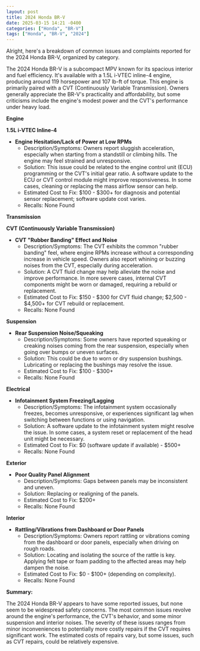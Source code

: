```yaml
---
layout: post
title: 2024 Honda BR-V
date: 2025-03-15 14:21 -0400
categories: ["Honda", "BR-V"]
tags: ["Honda", "BR-V", "2024"]
---
```

Alright, here's a breakdown of common issues and complaints reported for the 2024 Honda BR-V, organized by category.

The 2024 Honda BR-V is a subcompact MPV known for its spacious interior and fuel efficiency. It's available with a 1.5L i-VTEC inline-4 engine, producing around 119 horsepower and 107 lb-ft of torque. This engine is primarily paired with a CVT (Continuously Variable Transmission). Owners generally appreciate the BR-V's practicality and affordability, but some criticisms include the engine's modest power and the CVT's performance under heavy load.

**Engine**

**1.5L i-VTEC Inline-4**

*   **Engine Hesitation/Lack of Power at Low RPMs**
    *   Description/Symptoms: Owners report sluggish acceleration, especially when starting from a standstill or climbing hills. The engine may feel strained and unresponsive.
    *   Solution: This issue could be related to the engine control unit (ECU) programming or the CVT's initial gear ratio. A software update to the ECU or CVT control module might improve responsiveness. In some cases, cleaning or replacing the mass airflow sensor can help.
    *   Estimated Cost to Fix: $100 - $300+ for diagnosis and potential sensor replacement; software update cost varies.
    *   Recalls: None Found

**Transmission**

**CVT (Continuously Variable Transmission)**

*   **CVT "Rubber Banding" Effect and Noise**
    *   Description/Symptoms: The CVT exhibits the common "rubber banding" feel, where engine RPMs increase without a corresponding increase in vehicle speed. Owners also report whining or buzzing noises from the CVT, especially during acceleration.
    *   Solution: A CVT fluid change may help alleviate the noise and improve performance. In more severe cases, internal CVT components might be worn or damaged, requiring a rebuild or replacement.
    *   Estimated Cost to Fix: $150 - $300 for CVT fluid change; $2,500 - $4,500+ for CVT rebuild or replacement.
    *   Recalls: None Found

**Suspension**

*   **Rear Suspension Noise/Squeaking**
    *   Description/Symptoms: Some owners have reported squeaking or creaking noises coming from the rear suspension, especially when going over bumps or uneven surfaces.
    *   Solution: This could be due to worn or dry suspension bushings. Lubricating or replacing the bushings may resolve the issue.
    *   Estimated Cost to Fix: $100 - $300+
    *   Recalls: None Found

**Electrical**

*   **Infotainment System Freezing/Lagging**
    *   Description/Symptoms: The infotainment system occasionally freezes, becomes unresponsive, or experiences significant lag when switching between functions or using navigation.
    *   Solution: A software update to the infotainment system might resolve the issue. In some cases, a system reset or replacement of the head unit might be necessary.
    *   Estimated Cost to Fix: $0 (software update if available) - $500+
    *   Recalls: None Found

**Exterior**

*   **Poor Quality Panel Alignment**
    *   Description/Symptoms: Gaps between panels may be inconsistent and uneven.
    *   Solution: Replacing or realigning of the panels.
    *   Estimated Cost to Fix: $200+
    *   Recalls: None Found

**Interior**

*   **Rattling/Vibrations from Dashboard or Door Panels**
    *   Description/Symptoms: Owners report rattling or vibrations coming from the dashboard or door panels, especially when driving on rough roads.
    *   Solution: Locating and isolating the source of the rattle is key. Applying felt tape or foam padding to the affected areas may help dampen the noise.
    *   Estimated Cost to Fix: $0 - $100+ (depending on complexity).
    *   Recalls: None Found

**Summary:**

The 2024 Honda BR-V appears to have some reported issues, but none seem to be widespread safety concerns. The most common issues revolve around the engine's performance, the CVT's behavior, and some minor suspension and interior noises. The severity of these issues ranges from minor inconveniences to potentially more costly repairs if the CVT requires significant work. The estimated costs of repairs vary, but some issues, such as CVT repairs, could be relatively expensive.


